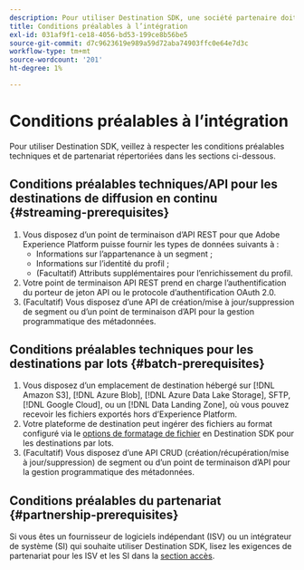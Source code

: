 ```yaml
---
description: Pour utiliser Destination SDK, une société partenaire doit remplir les conditions préalables répertoriées dans ce document.
title: Conditions préalables à l’intégration
exl-id: 031af9f1-ce18-4056-bd53-199ce8b56be5
source-git-commit: d7c9623619e989a59d72aba74903ffc0e64e7d3c
workflow-type: tm+mt
source-wordcount: '201'
ht-degree: 1%

---
```


# Conditions préalables à l’intégration

Pour utiliser Destination SDK, veillez à respecter les conditions préalables techniques et de partenariat répertoriées dans les sections ci-dessous.

## Conditions préalables techniques/API pour les destinations de diffusion en continu {#streaming-prerequisites}

1. Vous disposez d’un point de terminaison d’API REST pour que Adobe Experience Platform puisse fournir les types de données suivants à :
   * Informations sur l’appartenance à un segment ;
   * Informations sur l’identité du profil ;
   * (Facultatif) Attributs supplémentaires pour l’enrichissement du profil.
2. Votre point de terminaison API REST prend en charge l’authentification du porteur de jeton API ou le protocole d’authentification OAuth 2.0.
3. (Facultatif) Vous disposez d’une API de création/mise à jour/suppression de segment ou d’un point de terminaison d’API pour la gestion programmatique des métadonnées.

## Conditions préalables techniques pour les destinations par lots {#batch-prerequisites}

1. Vous disposez d’un emplacement de destination hébergé sur [!DNL Amazon S3], [!DNL Azure Blob], [!DNL Azure Data Lake Storage], SFTP, [!DNL Google Cloud], ou un [!DNL Data Landing Zone], où vous pouvez recevoir les fichiers exportés hors d’Experience Platform.
2. Votre plateforme de destination peut ingérer des fichiers au format configuré via le [options de formatage de fichier](/help/destinations/destination-sdk/server-and-file-configuration.md#file-configuration) en Destination SDK pour les destinations par lots.
3. (Facultatif) Vous disposez d’une API CRUD (création/récupération/mise à jour/suppression) de segment ou d’un point de terminaison d’API pour la gestion programmatique des métadonnées.

## Conditions préalables du partenariat {#partnership-prerequisites}

Si vous êtes un fournisseur de logiciels indépendant (ISV) ou un intégrateur de système (SI) qui souhaite utiliser Destination SDK, lisez les exigences de partenariat pour les ISV et les SI dans la [section accès](./overview.md#get-access).
